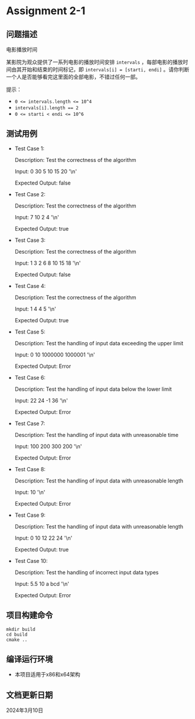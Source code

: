 # Assignment 2-1

## 问题描述

电影播放时间

某影院为观众提供了一系列电影的播放时间安排 `intervals` ，每部电影的播放时间由其开始和结束的时间标记，即 `intervals[i] = [starti, endi]` 。请你判断一个人是否能够看完这里面的全部电影，不错过任何一部。

提示：

* `0 <= intervals.length <= 10^4`
* `intervals[i].length == 2`
* `0 <= starti < endi <= 10^6`

## 测试用例

* Test Case 1:

  Description: Test the correctness of the algorithm

  Input: 0 30 5 10 15 20 '\n'

  Expected Output: false

* Test Case 2:

  Description: Test the correctness of the algorithm

  Input: 7 10 2 4 '\n'

  Expected Output: true

* Test Case 3:

  Description: Test the correctness of the algorithm

  Input: 1 3 2 6 8 10 15 18 '\n'

  Expected Output: false

* Test Case 4:

  Description: Test the correctness of the algorithm

  Input: 1 4 4 5 '\n'

  Expected Output: true

* Test Case 5:

  Description: Test the handling of input data exceeding the upper limit

  Input: 0 10 1000000 1000001 '\n'

  Expected Output: Error

* Test Case 6:

  Description: Test the handling of input data below the lower limit

  Input: 22 24 -1 36 '\n'

  Expected Output: Error

* Test Case 7:

  Description: Test the handling of input data with unreasonable time

  Input: 100 200 300 200 '\n'

  Expected Output: Error

* Test Case 8:

  Description: Test the handling of input data with unreasonable length

  Input: 10 '\n'

  Expected Output: Error

* Test Case 9:

  Description: Test the handling of input data with unreasonable length

  Input: 0 10 12 22 24 '\n'

  Expected Output: true

* Test Case 10:

  Description: Test the handling of incorrect input data types

  Input: 5.5 10 a bcd '\n'
  
  Expected Output: Error

## 项目构建命令

```
mkdir build
cd build
cmake ..
```

## 编译运行环境

* 本项目适用于x86和x64架构

## 文档更新日期

2024年3月10日